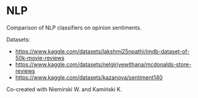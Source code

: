 # NLP
Comparison of NLP classifiers on opinion sentiments.

Datasets:
- https://www.kaggle.com/datasets/lakshmi25npathi/imdb-dataset-of-50k-movie-reviews
- https://www.kaggle.com/datasets/nelgiriyewithana/mcdonalds-store-reviews
- https://www.kaggle.com/datasets/kazanova/sentiment140

Co-created with Niemirski W. and Kamiński K.
